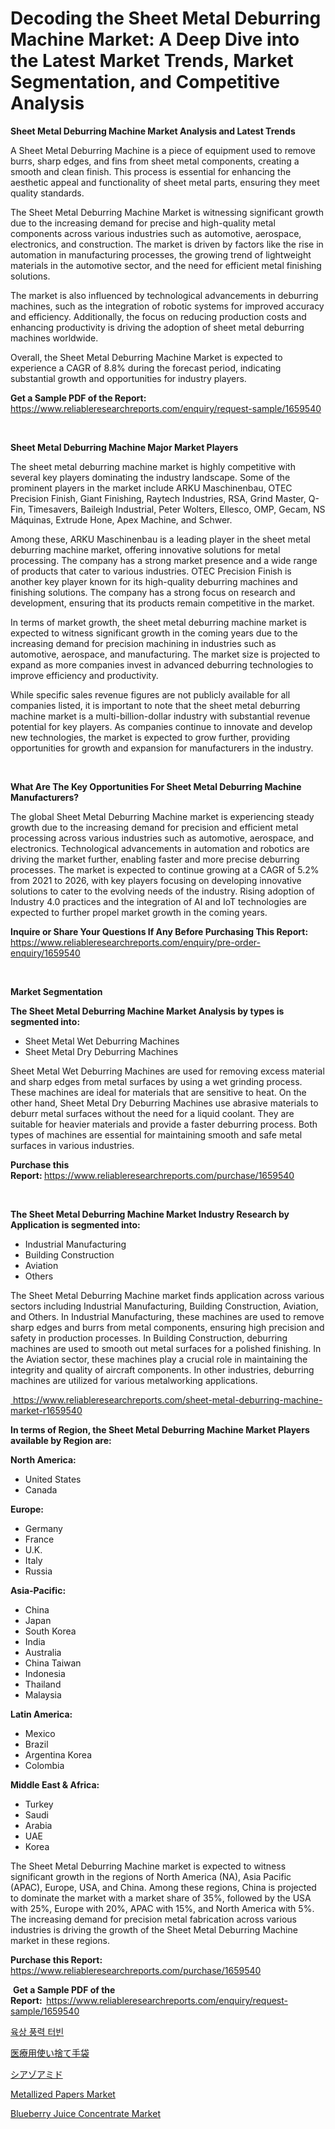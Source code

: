 <p><h1>Decoding the Sheet Metal Deburring Machine Market: A Deep Dive into the Latest Market Trends, Market Segmentation, and Competitive Analysis</h1></p><p><strong>Sheet Metal Deburring Machine Market Analysis and Latest Trends</strong></p>
<p><p>A Sheet Metal Deburring Machine is a piece of equipment used to remove burrs, sharp edges, and fins from sheet metal components, creating a smooth and clean finish. This process is essential for enhancing the aesthetic appeal and functionality of sheet metal parts, ensuring they meet quality standards.</p><p>The Sheet Metal Deburring Machine Market is witnessing significant growth due to the increasing demand for precise and high-quality metal components across various industries such as automotive, aerospace, electronics, and construction. The market is driven by factors like the rise in automation in manufacturing processes, the growing trend of lightweight materials in the automotive sector, and the need for efficient metal finishing solutions.</p><p>The market is also influenced by technological advancements in deburring machines, such as the integration of robotic systems for improved accuracy and efficiency. Additionally, the focus on reducing production costs and enhancing productivity is driving the adoption of sheet metal deburring machines worldwide.</p><p>Overall, the Sheet Metal Deburring Machine Market is expected to experience a CAGR of 8.8% during the forecast period, indicating substantial growth and opportunities for industry players.</p></p>
<p><strong>Get a Sample PDF of the Report:&nbsp;</strong> <a href="https://www.reliableresearchreports.com/enquiry/request-sample/1659540">https://www.reliableresearchreports.com/enquiry/request-sample/1659540</a></p>
<p>&nbsp;</p>
<p><strong>Sheet Metal Deburring Machine Major Market Players</strong></p>
<p><p>The sheet metal deburring machine market is highly competitive with several key players dominating the industry landscape. Some of the prominent players in the market include ARKU Maschinenbau, OTEC Precision Finish, Giant Finishing, Raytech Industries, RSA, Grind Master, Q-Fin, Timesavers, Baileigh Industrial, Peter Wolters, Ellesco, OMP, Gecam, NS Máquinas, Extrude Hone, Apex Machine, and Schwer.</p><p>Among these, ARKU Maschinenbau is a leading player in the sheet metal deburring machine market, offering innovative solutions for metal processing. The company has a strong market presence and a wide range of products that cater to various industries. OTEC Precision Finish is another key player known for its high-quality deburring machines and finishing solutions. The company has a strong focus on research and development, ensuring that its products remain competitive in the market.</p><p>In terms of market growth, the sheet metal deburring machine market is expected to witness significant growth in the coming years due to the increasing demand for precision machining in industries such as automotive, aerospace, and manufacturing. The market size is projected to expand as more companies invest in advanced deburring technologies to improve efficiency and productivity.</p><p>While specific sales revenue figures are not publicly available for all companies listed, it is important to note that the sheet metal deburring machine market is a multi-billion-dollar industry with substantial revenue potential for key players. As companies continue to innovate and develop new technologies, the market is expected to grow further, providing opportunities for growth and expansion for manufacturers in the industry.</p></p>
<p>&nbsp;</p>
<p><strong>What Are The Key Opportunities For Sheet Metal Deburring Machine Manufacturers?</strong></p>
<p><p>The global Sheet Metal Deburring Machine market is experiencing steady growth due to the increasing demand for precision and efficient metal processing across various industries such as automotive, aerospace, and electronics. Technological advancements in automation and robotics are driving the market further, enabling faster and more precise deburring processes. The market is expected to continue growing at a CAGR of 5.2% from 2021 to 2026, with key players focusing on developing innovative solutions to cater to the evolving needs of the industry. Rising adoption of Industry 4.0 practices and the integration of AI and IoT technologies are expected to further propel market growth in the coming years.</p></p>
<p><strong>Inquire or Share Your Questions If Any Before Purchasing This Report:</strong> <a href="https://www.reliableresearchreports.com/enquiry/pre-order-enquiry/1659540">https://www.reliableresearchreports.com/enquiry/pre-order-enquiry/1659540</a></p>
<p>&nbsp;</p>
<p><strong>Market Segmentation</strong></p>
<p><strong>The Sheet Metal Deburring Machine Market Analysis by types is segmented into:</strong></p>
<p><ul><li>Sheet Metal Wet Deburring Machines</li><li>Sheet Metal Dry Deburring Machines</li></ul></p>
<p><p>Sheet Metal Wet Deburring Machines are used for removing excess material and sharp edges from metal surfaces by using a wet grinding process. These machines are ideal for materials that are sensitive to heat. On the other hand, Sheet Metal Dry Deburring Machines use abrasive materials to deburr metal surfaces without the need for a liquid coolant. They are suitable for heavier materials and provide a faster deburring process. Both types of machines are essential for maintaining smooth and safe metal surfaces in various industries.</p></p>
<p><strong>Purchase this Report:&nbsp;</strong><a href="https://www.reliableresearchreports.com/purchase/1659540">https://www.reliableresearchreports.com/purchase/1659540</a></p>
<p>&nbsp;</p>
<p><strong>The Sheet Metal Deburring Machine Market Industry Research by Application is segmented into:</strong></p>
<p><ul><li>Industrial Manufacturing</li><li>Building Construction</li><li>Aviation</li><li>Others</li></ul></p>
<p><p>The Sheet Metal Deburring Machine market finds application across various sectors including Industrial Manufacturing, Building Construction, Aviation, and Others. In Industrial Manufacturing, these machines are used to remove sharp edges and burrs from metal components, ensuring high precision and safety in production processes. In Building Construction, deburring machines are used to smooth out metal surfaces for a polished finishing. In the Aviation sector, these machines play a crucial role in maintaining the integrity and quality of aircraft components. In other industries, deburring machines are utilized for various metalworking applications.</p></p>
<p><a href="https://www.reliableresearchreports.com/sheet-metal-deburring-machine-market-r1659540">&nbsp;https://www.reliableresearchreports.com/sheet-metal-deburring-machine-market-r1659540</a></p>
<p><strong>In terms of Region, the Sheet Metal Deburring Machine Market Players available by Region are:</strong></p>
<p>
    <p> <strong> North America: </strong>
        <ul>
            <li>United States</li>
            <li>Canada</li>
        </ul>
        </p> 
    <p> <strong> Europe: </strong>
        <ul>
            <li>Germany</li>
            <li>France</li>
            <li>U.K.</li>
            <li>Italy</li>
            <li>Russia</li>
        </ul>
        </p> 
    <p> <strong> Asia-Pacific: </strong>
        <ul>
            <li>China</li>
            <li>Japan</li>
            <li>South Korea</li>
            <li>India</li>
            <li>Australia</li>
            <li>China Taiwan</li>
            <li>Indonesia</li>
            <li>Thailand</li>
            <li>Malaysia</li>
        </ul>
        </p> 
    <p> <strong> Latin America: </strong>
        <ul>
            <li>Mexico</li>
            <li>Brazil</li>
            <li>Argentina Korea</li>
            <li>Colombia</li>
        </ul>
        </p> 
    <p> <strong> Middle East & Africa: </strong>
        <ul>
            <li>Turkey</li>
            <li>Saudi</li>
            <li>Arabia</li>
            <li>UAE</li>
            <li>Korea</li>
        </ul>
    </p>
    </p>
<p><p>The Sheet Metal Deburring Machine market is expected to witness significant growth in the regions of North America (NA), Asia Pacific (APAC), Europe, USA, and China. Among these regions, China is projected to dominate the market with a market share of 35%, followed by the USA with 25%, Europe with 20%, APAC with 15%, and North America with 5%. The increasing demand for precision metal fabrication across various industries is driving the growth of the Sheet Metal Deburring Machine market in these regions.</p></p>
<p><strong>Purchase this Report: </strong><a href="https://www.reliableresearchreports.com/purchase/1659540">https://www.reliableresearchreports.com/purchase/1659540</a></p>
<p>&nbsp;<strong>Get a Sample PDF of the Report:&nbsp;&nbsp;</strong><a href="https://www.reliableresearchreports.com/enquiry/request-sample/1659540">https://www.reliableresearchreports.com/enquiry/request-sample/1659540</a></p>
<p><strong></strong></p>
<p><p><a href="https://medium.com/@dellkoepp03/%ED%95%B4%EC%95%88%EC%97%90%EC%84%9C-%ED%92%8D%EB%A0%A5%ED%84%B0%EB%B9%88-%EC%8B%9C%EC%9E%A5-%EB%B6%84%EC%84%9D-cagr-%EC%8B%9C%EC%9E%A5-%EC%84%B8%EB%B6%84%ED%99%94-%EB%B0%8F-%EC%84%B8%EA%B3%84-%EC%82%B0%EC%97%85-%EA%B0%9C%EC%9A%94-28511aea2502">육상 풍력 터빈</a></p><p><a href="https://medium.com/@nicolaseller56452023/%E5%8C%BB%E7%99%82%E4%BD%BF%E3%81%84%E6%8D%A8%E3%81%A6%E6%89%8B%E8%A2%8B%E5%B8%82%E5%A0%B4%E5%B1%95%E6%9C%9B-%E7%94%A3%E6%A5%AD%E6%A6%82%E8%A6%81%E3%81%A8%E4%BA%88%E6%B8%AC-2024%E5%B9%B4%E3%81%8B%E3%82%892031%E5%B9%B4-30a43e80333c">医療用使い捨て手袋</a></p><p><a href="https://medium.com/@wesleyeilly8796202/%E3%82%B7%E3%82%A2%E3%82%BE%E3%83%95%E3%82%A1%E3%83%9F%E3%83%89%E5%B8%82%E5%A0%B4%E3%83%AC%E3%83%9D%E3%83%BC%E3%83%88%E3%81%AF-%E3%81%93%E3%81%AE%E5%B8%82%E5%A0%B4%E3%81%AE%E6%9C%80%E6%96%B0%E3%81%AE%E3%83%88%E3%83%AC%E3%83%B3%E3%83%89%E3%81%A8%E6%88%90%E9%95%B7%E3%81%AE%E6%A9%9F%E4%BC%9A%E3%82%92%E6%98%8E%E3%82%89%E3%81%8B%E3%81%AB%E3%81%97%E3%81%A6%E3%81%84%E3%81%BE%E3%81%99-70025a2f7fb1">シアゾアミド</a></p><p><a href="https://issuu.com/reportprime-2/docs/metallized-papers-market-size-2030.pptx">Metallized Papers Market</a></p><p><a href="https://issuu.com/reportprime-2/docs/blueberry-juice-concentrate-market-size-2030.pptx">Blueberry Juice Concentrate Market</a></p></p>